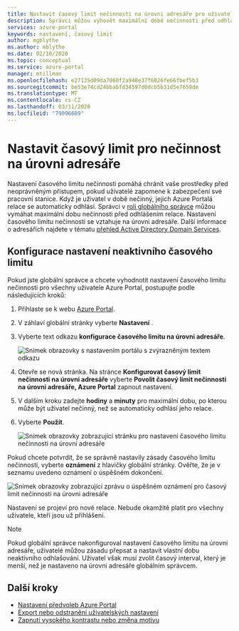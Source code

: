 ```yaml
---
title: Nastavit časový limit nečinnosti na úrovni adresáře pro uživatele Azure Portal | Microsoft Docs
description: Správci můžou vyhovět maximální době nečinnosti před odhlášením relace. Zásady časového limitu nečinnosti se nastavují na úrovni adresáře.
services: azure-portal
keywords: nastavení, časový limit
author: mgblythe
ms.author: mblythe
ms.date: 02/10/2020
ms.topic: conceptual
ms.service: azure-portal
manager: mtillman
ms.openlocfilehash: e27135d09da7060f2a948e37f6026fe66fbef5b3
ms.sourcegitcommit: be53e74cd24bbabfd34597d0dcb5b31d5e7659de
ms.translationtype: MT
ms.contentlocale: cs-CZ
ms.lasthandoff: 03/11/2020
ms.locfileid: "79096609"
---
```

# <a name="set-directory-level-inactivity-timeout"></a>Nastavit časový limit pro nečinnost na úrovni adresáře

Nastavení časového limitu nečinnosti pomáhá chránit vaše prostředky před neoprávněným přístupem, pokud uživatelé zapomene k zabezpečení své pracovní stanice. Když je uživatel v době nečinný, jejich Azure Portalá relace se automaticky odhlásí. Správci v [roli globálního správce](../active-directory/users-groups-roles/directory-assign-admin-roles.md#global-administrator--company-administrator) můžou vymáhat maximální dobu nečinnosti před odhlášením relace. Nastavení časového limitu nečinnosti se vztahuje na úrovni adresáře. Další informace o adresářích najdete v tématu [přehled Active Directory Domain Services](/windows-server/identity/ad-ds/get-started/virtual-dc/active-directory-domain-services-overview).

## <a name="configure-the-inactive-timeout-setting"></a>Konfigurace nastavení neaktivního časového limitu

Pokud jste globální správce a chcete vyhodnotit nastavení časového limitu nečinnosti pro všechny uživatele Azure Portal, postupujte podle následujících kroků:

1. Přihlaste se k webu [Azure Portal](https://portal.azure.com).
2. V záhlaví globální stránky vyberte **Nastavení** .
3. Vyberte text odkazu **konfigurace časového limitu na úrovni adresáře**.

    ![Snímek obrazovky s nastavením portálu s zvýrazněným textem odkazu](./media/admin-timeout/settings.png)

4. Otevře se nová stránka. Na stránce **Konfigurovat časový limit nečinnosti na úrovni adresáře** vyberte **Povolit časový limit nečinnosti na úrovni adresáře, Azure Portal** zapnout nastavení.
5. V dalším kroku zadejte **hodiny** a **minuty** pro maximální dobu, po kterou může být uživatel nečinný, než se automaticky odhlásí jeho relace.
6. Vyberte **Použít**.

    ![Snímek obrazovky zobrazující stránku pro nastavení časového limitu nečinnosti na úrovni adresáře](./media/admin-timeout/configure.png)

Pokud chcete potvrdit, že se správně nastavily zásady časového limitu nečinnosti, vyberte **oznámení** z hlavičky globální stránky. Ověřte, že je v seznamu uvedeno oznámení o úspěšném dokončení.

  ![Snímek obrazovky zobrazující zprávu o úspěšném oznámení pro časový limit nečinnosti na úrovni adresáře](./media/admin-timeout/confirmation.png)

Nastavení se projeví pro nové relace. Nebude okamžitě platit pro všechny uživatele, kteří jsou už přihlášení.

> [!NOTE]
> Pokud globální správce nakonfiguroval nastavení časového limitu na úrovni adresáře, uživatelé můžou zásadu přepsat a nastavit vlastní dobu neaktivního odhlašování. Uživatel však musí zvolit časový interval, který je menší, než je nastaveno na úrovni adresáře globálním správcem.
>

## <a name="next-steps"></a>Další kroky

* [Nastavení předvoleb Azure Portal](set-preferences.md)
* [Export nebo odstranění uživatelských nastavení](azure-portal-export-delete-settings.md)
* [Zapnutí vysokého kontrastu nebo změna motivu](azure-portal-change-theme-high-contrast.md)
